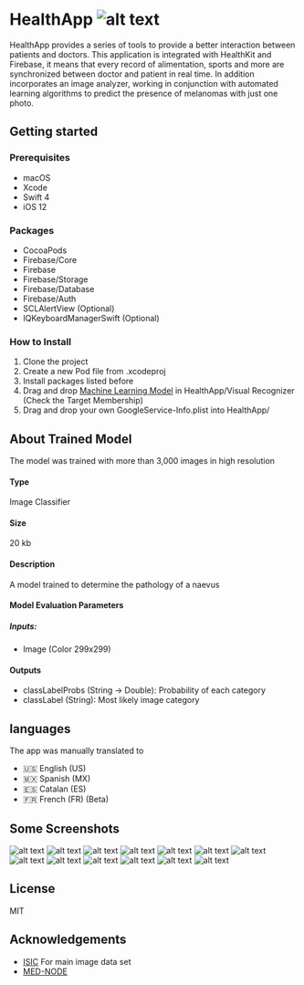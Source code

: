 # HealthApp ![alt text](https://user-images.githubusercontent.com/42153044/51432658-cb6ce580-1c00-11e9-9593-efea6e7cc575.png)

HealthApp provides a series of tools to provide a better interaction between patients and doctors.
This application is integrated with HealthKit and Firebase, it means that every record of alimentation, sports and more are synchronized between doctor and patient in real time.
In addition incorporates an image analyzer, working in conjunction with automated learning algorithms to predict the presence of melanomas with just one photo.

## Getting started

### Prerequisites

* macOS
* Xcode
* Swift 4
* iOS 12

### Packages

* CocoaPods
* Firebase/Core
* Firebase
* Firebase/Storage
* Firebase/Database
* Firebase/Auth
* SCLAlertView (Optional)
* IQKeyboardManagerSwift (Optional)

### How to Install

1. Clone the project
2. Create a new Pod file from .xcodeproj
3. Install packages listed before
4. Drag and drop [Machine Learning Model](google.com) in HealthApp/Visual Recognizer (Check the Target Membership)
5. Drag and drop your own GoogleService-Info.plist into HealthApp/

## About Trained Model

The model was trained with more than 3,000 images in high resolution

#### Type

Image Classifier

#### Size

20 kb

#### Description

A model trained to determine the pathology of a naevus

#### Model Evaluation Parameters

##### Inputs:

* Image (Color 299x299)

#### Outputs

* classLabelProbs (String -> Double): Probability of each category
* classLabel (String): Most likely image category

## languages
The app was manually translated to
* 🇺🇸 English (US)
* 🇲🇽 Spanish (MX)
* 🇪🇸 Catalan (ES)
* 🇫🇷 French (FR) (Beta)

## Some Screenshots
![alt text](https://user-images.githubusercontent.com/42153044/52024373-4f0eb800-24c6-11e9-9b23-7c70cda40c11.png)
![alt text](https://user-images.githubusercontent.com/42153044/52024374-4f0eb800-24c6-11e9-82b3-8701295e8713.png)
![alt text](https://user-images.githubusercontent.com/42153044/52024376-4f0eb800-24c6-11e9-963e-25b237c1a1dd.png)
![alt text](https://user-images.githubusercontent.com/42153044/52024377-4fa74e80-24c6-11e9-9f5f-8f9fe1470fe2.png)
![alt text](https://user-images.githubusercontent.com/42153044/52024378-4fa74e80-24c6-11e9-9d4a-86df3c70642c.png)
![alt text](https://user-images.githubusercontent.com/42153044/52024379-503fe500-24c6-11e9-9710-c5d9e6609dd6.png)
![alt text](https://user-images.githubusercontent.com/42153044/52024380-503fe500-24c6-11e9-90f9-0a1118e77e10.png)
![alt text](https://user-images.githubusercontent.com/42153044/52024382-503fe500-24c6-11e9-9292-3d4d928ba042.png)
![alt text](https://user-images.githubusercontent.com/42153044/52024383-503fe500-24c6-11e9-8f06-09cfdb9d87b9.png)
![alt text](https://user-images.githubusercontent.com/42153044/52024384-50d87b80-24c6-11e9-9f16-6dc7cdd1a9d7.png)
![alt text](https://user-images.githubusercontent.com/42153044/52024385-50d87b80-24c6-11e9-9259-c6d0b2dcea4d.png)
![alt text](https://user-images.githubusercontent.com/42153044/52024386-50d87b80-24c6-11e9-8985-8104d16c76a1.png)
![alt text](https://user-images.githubusercontent.com/42153044/52024387-51711200-24c6-11e9-9c4b-0e77ecc88518.png)

## License
MIT

## Acknowledgements

* [ISIC](https://www.isic-archive.com/#!/topWithHeader/wideContentTop/main) For main image data set
* [MED-NODE](http://www.cs.rug.nl/~imaging/databases/melanoma_naevi/)
